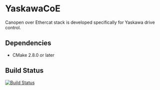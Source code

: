 # YaskawaCoE
Canopen over Ethercat stack is developed specifically for Yaskawa drive control.

Dependencies
------------

 * CMake 2.8.0 or later

Build Status
------------
[![Build Status](https://travis-ci.org/mgautam/YaskawaCoE.svg?branch=master)](https://travis-ci.org/mgautam/YaskawaCoE)

